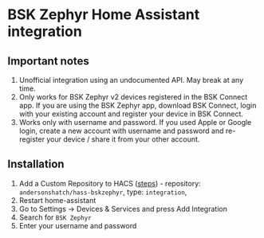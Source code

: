 # BSK Zephyr Home Assistant integration

## Important notes
1. Unofficial integration using an undocumented API. May break at any time.
1. Only works for BSK Zephyr v2 devices registered in the BSK Connect app. If you are using the BSK Zephyr app, download BSK Connect, login with your existing account and register your device in BSK Connect.
1. Works only with username and password. If you used Apple or Google login, create a new account with username and password and re-register your device / share it from your other account.

## Installation
1. Add a Custom Repository to HACS ([steps](https://hacs.xyz/docs/faq/custom_repositories)) - repository: `andersonshatch/hass-bskzephyr`, type: `integration`,
1. Restart home-assistant
1. Go to Settings -> Devices & Services and press Add Integration
1. Search for `BSK Zephyr`
1. Enter your username and password
